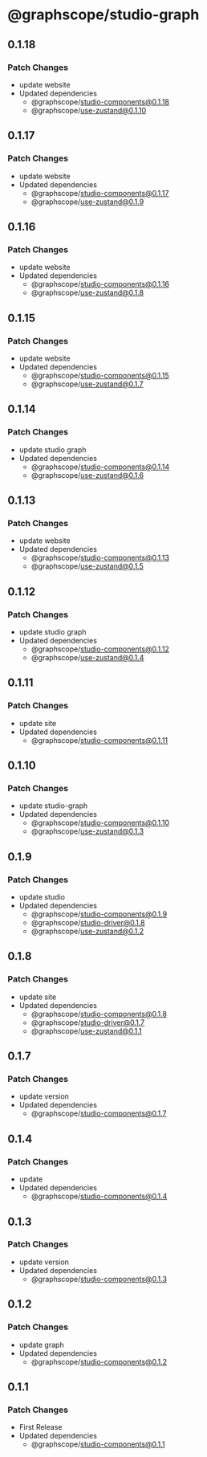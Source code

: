 # @graphscope/studio-graph

## 0.1.18

### Patch Changes

- update website
- Updated dependencies
  - @graphscope/studio-components@0.1.18
  - @graphscope/use-zustand@0.1.10

## 0.1.17

### Patch Changes

- update website
- Updated dependencies
  - @graphscope/studio-components@0.1.17
  - @graphscope/use-zustand@0.1.9

## 0.1.16

### Patch Changes

- update website
- Updated dependencies
  - @graphscope/studio-components@0.1.16
  - @graphscope/use-zustand@0.1.8

## 0.1.15

### Patch Changes

- update website
- Updated dependencies
  - @graphscope/studio-components@0.1.15
  - @graphscope/use-zustand@0.1.7

## 0.1.14

### Patch Changes

- update studio graph
- Updated dependencies
  - @graphscope/studio-components@0.1.14
  - @graphscope/use-zustand@0.1.6

## 0.1.13

### Patch Changes

- update website
- Updated dependencies
  - @graphscope/studio-components@0.1.13
  - @graphscope/use-zustand@0.1.5

## 0.1.12

### Patch Changes

- update studio graph
- Updated dependencies
  - @graphscope/studio-components@0.1.12
  - @graphscope/use-zustand@0.1.4

## 0.1.11

### Patch Changes

- update site
- Updated dependencies
  - @graphscope/studio-components@0.1.11

## 0.1.10

### Patch Changes

- update studio-graph
- Updated dependencies
  - @graphscope/studio-components@0.1.10
  - @graphscope/use-zustand@0.1.3

## 0.1.9

### Patch Changes

- update studio
- Updated dependencies
  - @graphscope/studio-components@0.1.9
  - @graphscope/studio-driver@0.1.8
  - @graphscope/use-zustand@0.1.2

## 0.1.8

### Patch Changes

- update site
- Updated dependencies
  - @graphscope/studio-components@0.1.8
  - @graphscope/studio-driver@0.1.7
  - @graphscope/use-zustand@0.1.1

## 0.1.7

### Patch Changes

- update version
- Updated dependencies
  - @graphscope/studio-components@0.1.7

## 0.1.4

### Patch Changes

- update
- Updated dependencies
  - @graphscope/studio-components@0.1.4

## 0.1.3

### Patch Changes

- update version
- Updated dependencies
  - @graphscope/studio-components@0.1.3

## 0.1.2

### Patch Changes

- update graph
- Updated dependencies
  - @graphscope/studio-components@0.1.2

## 0.1.1

### Patch Changes

- First Release
- Updated dependencies
  - @graphscope/studio-components@0.1.1
